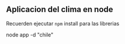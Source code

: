 ## Aplicacion  del clima en node


Recuerden ejecutar ```npm``` install para las librerias

node app -d "chile"


